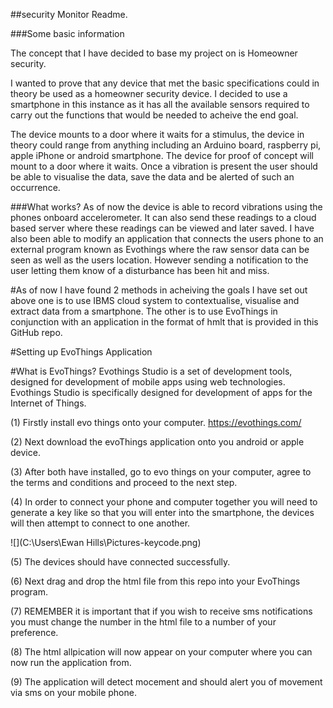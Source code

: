 ##security Monitor Readme.


###Some basic information 


The concept that I have decided to base my project on is Homeowner security.

I wanted to prove that any device that met the basic specifications could in theory be used as a homeowner security device. 
I decided to use a smartphone in this instance as it has all the available sensors required to carry out the functions that would be needed to acheive the end goal.

The device mounts to a door where it waits for a stimulus, the device in theory could range from anything including an Arduino board, raspberry pi, apple iPhone or android smartphone. The device for proof of concept will mount to a door where it waits. Once a vibration is present the user should be able to visualise the data, save the data and be alerted of such an occurrence. 

###What works?
As of now the device is able to record vibrations using the phones onboard accelerometer. It can also send these readings to a cloud based server where these readings can be viewed and later saved. 
I have also been able to modify an application that connects the users phone to an external program known as Evothings where the raw sensor data can be seen as well as the users location. However sending a notification to the user letting them know of a disturbance has been hit and miss.


#As of now I have found 2 methods in acheiving the goals I have set out above one is to use IBMS cloud system to contextualise, visualise and extract data from a smartphone. The other is to use EvoThings in conjunction with an application in the format of hmlt that is provided in this GitHub repo.
























#Setting up EvoThings Application

#What is EvoThings?
Evothings Studio is a set of development tools, designed for development of mobile apps using web technologies. Evothings Studio is specifically designed for development of apps for the Internet of Things.


(1) Firstly install evo things onto your computer.
https://evothings.com/

(2) Next download the evoThings application onto you android or apple device.

(3) After both have installed, go to evo things on your computer, agree to the terms and conditions and proceed to the next step.

(4) In order to connect your phone and computer together you will need to generate a key like so that you will enter into the smartphone,
the devices will then attempt to connect to one another.


![](C:\Users\Ewan Hills\Pictures-keycode.png)


(5) The devices should have connected successfully.

(6) Next drag and drop the html file from this repo into your EvoThings program.

(7) REMEMBER it is important that if you wish to receive sms notifications you must change the number in the html file to 
a number of your preference.

(8) The html allpication will now appear on your computer where you can now run the application from.

(9) The application will detect mocement and should alert you of movement via sms on your mobile phone.
